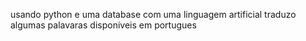 usando python e uma database com uma linguagem artificial traduzo algumas palavaras disponiveis em portugues 
